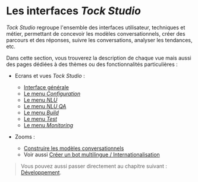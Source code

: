 # Les interfaces _Tock Studio_

_Tock Studio_ regroupe l'ensemble des interfaces utilisateur, techniques et métier, permettant 
de concevoir les modèles conversationnels, créer des parcours et des réponses, suivre les conversations, 
 analyser les tendances, etc.

Dans cette section, vous trouverez la description de chaque vue mais aussi des pages dédiées à 
des thèmes ou des fonctionnalités particulières :

* Ecrans et vues _Tock Studio_ :
    * [Interface générale](studio/general.md)
    * [Le menu _Configuration_](studio/configuration.md)
    * [Le menu _NLU_](studio/nlu.md)
    * [Le menu _NLU QA_](studio/nlu-qa.md)
    * [Le menu _Build_](studio/build.md)
    * [Le menu _Test_](studio/test.md)
    * [Le menu _Monitoring_](studio/monitoring.md)

* Zooms :
    * [Construire les modèles conversationnels](studio/build-model.md)
    * Voir aussi [Créer un bot multilingue / Internationalisation](i18n.md)
    
> Vous pouvez aussi passer directement au chapitre suivant : [Développement](dev/bot-api.md). 
